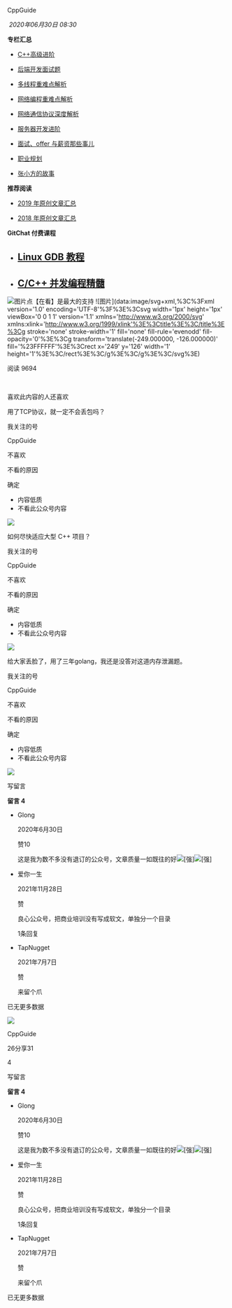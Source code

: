 
CppGuide

 _2020年06月30日 08:30_

**专栏汇总**

- [C++高级进阶](https://mp.weixin.qq.com/mp/appmsgalbum?action=getalbum&album_id=1406722424518967297&__biz=MzU2MTkwMTE4Nw==#wechat_redirect)
    
      
    
- [后端开发面试题](https://mp.weixin.qq.com/mp/appmsgalbum?action=getalbum&album_id=1406847298814050304&__biz=MzU2MTkwMTE4Nw==#wechat_redirect)
    
      
    
- [多线程重难点解析](https://mp.weixin.qq.com/mp/appmsgalbum?action=getalbum&album_id=1406836024357126144&__biz=MzU2MTkwMTE4Nw==#wechat_redirect)
    
      
    
- [网络编程重难点解析](https://mp.weixin.qq.com/mp/appmsgalbum?action=getalbum&album_id=1406695350672523267&__biz=MzU2MTkwMTE4Nw==#wechat_redirect)
    
      
    
- [网络通信协议深度解析](https://mp.weixin.qq.com/mp/appmsgalbum?action=getalbum&album_id=1406825429595553793&__biz=MzU2MTkwMTE4Nw==#wechat_redirect)
    
      
    
- [服务器开发进阶](https://mp.weixin.qq.com/mp/appmsgalbum?action=getalbum&album_id=1406709287187087365&__biz=MzU2MTkwMTE4Nw==#wechat_redirect)
    
      
    
- [面试、offer 与薪资那些事儿](https://mp.weixin.qq.com/mp/appmsgalbum?action=getalbum&album_id=1406623755513856001&__biz=MzU2MTkwMTE4Nw==#wechat_redirect)
    
      
    
- [职业规划](https://mp.weixin.qq.com/mp/appmsgalbum?action=getalbum&album_id=1406488296171208708&__biz=MzU2MTkwMTE4Nw==#wechat_redirect)
    
      
    
- [张小方的故事](https://mp.weixin.qq.com/mp/appmsgalbum?action=getalbum&album_id=1406508875423121410&__biz=MzU2MTkwMTE4Nw==#wechat_redirect)
    

  

**推荐阅读**

- [2019 年原创文章汇总](http://mp.weixin.qq.com/s?__biz=MzU2MTkwMTE4Nw==&mid=2247488081&idx=1&sn=c929f49d30e4f8146ae5b90e0e81c8d9&chksm=fc70e9bdcb0760ab2efc199f865c8d59753dbc50dc534b49b79489b66839097fdd04633e7f04&scene=21#wechat_redirect)
    
- [2018 年原创文章汇总](http://mp.weixin.qq.com/s?__biz=MzU2MTkwMTE4Nw==&mid=2247486664&idx=1&sn=aed77d08c6524d9065ef76259889a29b&chksm=fc70f724cb077e32d9bbce238040b8c2faf6e91fb281542df9731614099c9edc3559520becb9&scene=21#wechat_redirect)
    

  

  

**GitChat 付费课程**  

- ## [Linux GDB 教程](http://mp.weixin.qq.com/s?__biz=MzU2MTkwMTE4Nw==&mid=2247486663&idx=1&sn=c04fc2d1e657edc4783cc7722bb41fca&chksm=fc70f72bcb077e3db9ff87d1502f9fb5b935655d069726c1cf98a2addb9d0740596e1ffc3dd0&scene=21#wechat_redirect)
    
- ## [C/C++ 并发编程精髓](http://mp.weixin.qq.com/s?__biz=MzU2MTkwMTE4Nw==&mid=2247487503&idx=1&sn=1ee94fbfe69363c4a7a1874263eb6070&chksm=fc70ebe3cb0762f5c5250adc4749364b0894b603dbd4ddd9a119f9aa57d93158fc491b9102cc&scene=21#wechat_redirect)
    

  

  

![图片](https://mmbiz.qpic.cn/mmbiz_png/ic8RqseyjxMNsTgGjZ5PUX2KLe2aCzUbuX7ViacwnaAY3uTURMuV1SOX0ZIECVTefA5QTGC8zujUd88M2rBgZDLw/640?wx_fmt=png&tp=wxpic&wxfrom=5&wx_lazy=1&wx_co=1)点【在看】是最大的支持 ![图片](data:image/svg+xml,%3C%3Fxml version='1.0' encoding='UTF-8'%3F%3E%3Csvg width='1px' height='1px' viewBox='0 0 1 1' version='1.1' xmlns='http://www.w3.org/2000/svg' xmlns:xlink='http://www.w3.org/1999/xlink'%3E%3Ctitle%3E%3C/title%3E%3Cg stroke='none' stroke-width='1' fill='none' fill-rule='evenodd' fill-opacity='0'%3E%3Cg transform='translate(-249.000000, -126.000000)' fill='%23FFFFFF'%3E%3Crect x='249' y='126' width='1' height='1'%3E%3C/rect%3E%3C/g%3E%3C/g%3E%3C/svg%3E)

阅读 9694

​

喜欢此内容的人还喜欢

用了TCP协议，就一定不会丢包吗？

我关注的号

CppGuide

不喜欢

不看的原因

确定

- 内容低质
- 不看此公众号内容

![](https://mmbiz.qpic.cn/mmbiz_jpg/AnAgeMhDIialY8ABtqnTxKrnxXxj3TEXy7ehcEdoutKDeicdyspEy4qnk8ACllaqXEbaT9mSDAzA3U1Gnib69ub9g/0?wx_fmt=jpeg&tp=wxpic)

如何尽快适应大型 C++ 项目？

我关注的号

CppGuide

不喜欢

不看的原因

确定

- 内容低质
- 不看此公众号内容

![](https://mmbiz.qpic.cn/sz_mmbiz_jpg/GSweNIrkicYvw667VOLhnxCKhljDtHxE4ag4IicfIB5aicNPS1F0Qc5XA2sYibNteUlgEkBJkGjyEy5w5un1feL0lQ/0?wx_fmt=jpeg)

给大家丢脸了，用了三年golang，我还是没答对这道内存泄漏题。

我关注的号

CppGuide

不喜欢

不看的原因

确定

- 内容低质
- 不看此公众号内容

![](https://mmbiz.qpic.cn/sz_mmbiz_jpg/GSweNIrkicYtzdolzyhD6RfNwVqqYFRqNL6xdKuQIDibHZHysA7WOibROA6bA9Jw5NN7ES1C3ibeEs513PBoaPicibSQ/0?wx_fmt=jpeg)

写留言

**留言 4**

- Glong
    
    2020年6月30日
    
    赞10
    
    这是我为数不多没有退订的公众号，文章质量一如既往的好![[强]](https://res.wx.qq.com/mpres/zh_CN/htmledition/comm_htmledition/images/pic/common/pic_blank.gif)![[强]](https://res.wx.qq.com/mpres/zh_CN/htmledition/comm_htmledition/images/pic/common/pic_blank.gif)
    
- 爱你一生
    
    2021年11月28日
    
    赞
    
    良心公众号，把商业培训没有写成软文，单独分一个目录
    
    1条回复
    
- TapNugget
    
    2021年7月7日
    
    赞
    
    来留个爪
    

已无更多数据

[](javacript:;)

![](http://mmbiz.qpic.cn/sz_mmbiz_png/GSweNIrkicYvM1mIwPctlYONEDKJwUfRZ57uAkVR59MpX1cVnmmnyPZ5O9OCuys78Sy6fOEncwfgWpgCo9Tibeag/300?wx_fmt=png&wxfrom=18)

CppGuide

26分享31

4

写留言

**留言 4**

- Glong
    
    2020年6月30日
    
    赞10
    
    这是我为数不多没有退订的公众号，文章质量一如既往的好![[强]](https://res.wx.qq.com/mpres/zh_CN/htmledition/comm_htmledition/images/pic/common/pic_blank.gif)![[强]](https://res.wx.qq.com/mpres/zh_CN/htmledition/comm_htmledition/images/pic/common/pic_blank.gif)
    
- 爱你一生
    
    2021年11月28日
    
    赞
    
    良心公众号，把商业培训没有写成软文，单独分一个目录
    
    1条回复
    
- TapNugget
    
    2021年7月7日
    
    赞
    
    来留个爪
    

已无更多数据